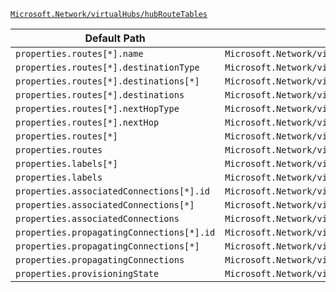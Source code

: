 [`Microsoft.Network/virtualHubs/hubRouteTables`](https://docs.microsoft.com/en-us/azure/templates/microsoft.network/virtualhubs/hubroutetables)

| Default Path | Alias |
|---|---|
| `properties.routes[*].name` | `Microsoft.Network/virtualHubs/hubRouteTables/routes[*].name` |
| `properties.routes[*].destinationType` | `Microsoft.Network/virtualHubs/hubRouteTables/routes[*].destinationType` |
| `properties.routes[*].destinations[*]` | `Microsoft.Network/virtualHubs/hubRouteTables/routes[*].destinations[*]` |
| `properties.routes[*].destinations` | `Microsoft.Network/virtualHubs/hubRouteTables/routes[*].destinations` |
| `properties.routes[*].nextHopType` | `Microsoft.Network/virtualHubs/hubRouteTables/routes[*].nextHopType` |
| `properties.routes[*].nextHop` | `Microsoft.Network/virtualHubs/hubRouteTables/routes[*].nextHop` |
| `properties.routes[*]` | `Microsoft.Network/virtualHubs/hubRouteTables/routes[*]` |
| `properties.routes` | `Microsoft.Network/virtualHubs/hubRouteTables/routes` |
| `properties.labels[*]` | `Microsoft.Network/virtualHubs/hubRouteTables/labels[*]` |
| `properties.labels` | `Microsoft.Network/virtualHubs/hubRouteTables/labels` |
| `properties.associatedConnections[*].id` | `Microsoft.Network/virtualHubs/hubRouteTables/associatedConnections[*].id` |
| `properties.associatedConnections[*]` | `Microsoft.Network/virtualHubs/hubRouteTables/associatedConnections[*]` |
| `properties.associatedConnections` | `Microsoft.Network/virtualHubs/hubRouteTables/associatedConnections` |
| `properties.propagatingConnections[*].id` | `Microsoft.Network/virtualHubs/hubRouteTables/propagatingConnections[*].id` |
| `properties.propagatingConnections[*]` | `Microsoft.Network/virtualHubs/hubRouteTables/propagatingConnections[*]` |
| `properties.propagatingConnections` | `Microsoft.Network/virtualHubs/hubRouteTables/propagatingConnections` |
| `properties.provisioningState` | `Microsoft.Network/virtualHubs/hubRouteTables/provisioningState` |

